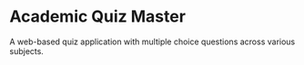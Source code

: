 # Academic Quiz Master

A web-based quiz application with multiple choice questions across various subjects.
